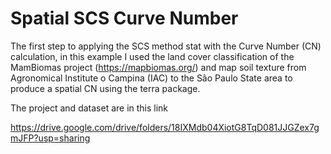 # Spatial SCS Curve Number

The first step to applying the SCS method stat with the Curve Number (CN) calculation, in this example I used the land cover classification of the MamBiomas project (https://mapbiomas.org/) and map soil texture from Agronomical Institute o Campina (IAC) to the São Paulo State area to produce a spatial CN using the terra package.

The project and dataset are in this link

https://drive.google.com/drive/folders/18IXMdb04XiotG8TqD081JJGZex7gmJFP?usp=sharing
